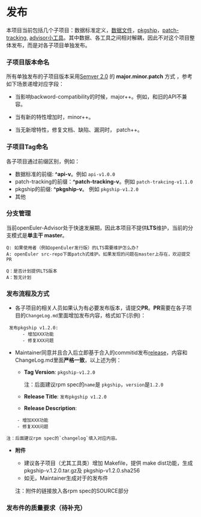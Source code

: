 # 发布

本项目当前包括几个子项目：数据标准定义，[数据文件](./upstream-info)，[pkgship](./packageship)，[patch-tracking](./patch-tracking), [advisor小工具](./advisor)。其中数据、各工具之间相对解耦，因此不对这个项目整体发布，而是对各子项目单独发布。


### 子项目版本命名

所有单独发布的子项目版本采用[Semver 2.0](https://semver.org/) 的 **major.minor.patch** 方式 ，参考如下场景递增对应字段：

- 当影响backword-compatibility的时候，major++。例如，和旧的API不兼容。

- 当有新的特性增加时，minor++。

- 当无新增特性，修复文档、缺陷、漏洞时， patch++。
  

### 子项目Tag命名

各子项目通过前缀区别，例如：

* 数据标准的前缀: **^api-v**。例如 `api-v1.0.0`
* patch-tracking的前缀：**^patch-tracking-v**。例如  `patch-trakcing-v1.1.0`
* pkgship的前缀: **^pkgship-v**。   例如  `pkgship-v1.2.0`
* 其他

### 分支管理

当前openEuler-Advisor处于快速发展期，因此本项目不提供**LTS**维护，当前的分支模式是**单主干 master**。

```
Q: 如果使用者（例如openEuler发行版）的LTS需要维护怎么办?
A: openEuler src-repo下面patch式维护。如果发现的问题在master上存在，欢迎提交PR

Q：是否计划提供LTS版本
A：暂无计划
```

### 发布流程及方式

- 各子项目的相关人员如果认为有必要发布版本，请提交**PR**。**PR**需要在各子项目的`ChangeLog.md`里面增加发布内容，格式如下(示例)：

```  
 发布pkgship v1.2.0:
      - 增加XXX功能
      - 修复XXX问题
```

- Maintainer同意并且合入后立即基于合入的commitid发布[release](https://gitee.com/openeuler/openEuler-Advisor/releases/new)，内容和ChangeLog.md里面**严格一致**，以上述为例：

  - **Tag Version**:  `pkgship-v1.2.0`

    注：后面建议rpm spec的`name`是 `pkgship`，`version`是`1.2.0`

  - **Release Title**: `发布pkgship v1.2.0`

  - **Release Description**: 
```
    - 增加XXX功能
    - 修复XXX问题
```

    注：后面建议rpm spec的`changelog`填入对应内容。

  - **附件**

    - 建议各子项目（尤其工具类）增加 Makefile，提供 make dist功能，生成   pkgship-v.1.2.0.tar.gz及 pkgship-v1.2.0.sha256
    - 如无，Maintainer生成对于的发布件

    注：附件的链接放入各rpm spec的SOURCE部分

### 发布件的质量要求（待补充）